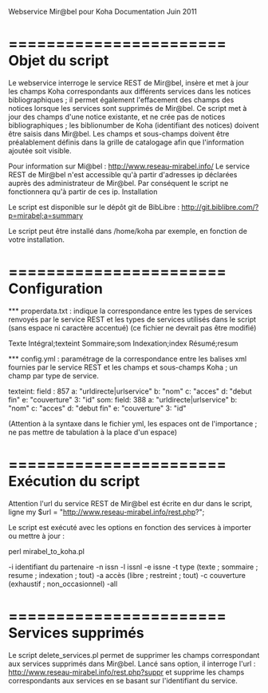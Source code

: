 Webservice Mir@bel pour Koha
Documentation
Juin 2011

=======================
Objet du script
=======================

Le webservice interroge le service REST de Mir@bel, insère et met à jour les champs Koha correspondants aux différents services dans les notices bibliographiques ; il permet également l'effacement des champs des notices lorsque les services sont supprimés de Mir@bel.
Ce script met à jour des champs d'une notice existante, et ne crée pas de notices bibliographiques ; les biblionumber de Koha (identifiant des notices) doivent être saisis dans Mir@bel. Les champs et sous-champs doivent être préalablement définis dans la grille de catalogage afin que l'information ajoutée soit visible.

Pour information sur Mi@bel : http://www.reseau-mirabel.info/
Le service REST de Mir@bel n'est accessible qu'à partir d'adresses ip déclarées auprès des administrateur de Mir@bel. Par conséquent le script ne fonctionnera qu'à partir de ces ip.
 Installation

Le script est disponible sur le dépôt git de BibLibre : 
http://git.biblibre.com/?p=mirabel;a=summary

Le script peut être installé dans /home/koha par exemple, en fonction de votre installation.

=======================
Configuration
=======================

*** properdata.txt : indique la correspondance entre les types de services renvoyés par le service REST et les types de services utilisés dans le script (sans espace ni caractère accentué) (ce fichier ne devrait pas être modifié)

Texte Intégral;texteint 
Sommaire;som 
Indexation;index 
Résumé;resum 

*** config.yml : paramétrage de la correspondance entre les balises xml fournies par le service REST et les champs et sous-champs Koha ; un champ par type de service.

texteint: 
    field : 857 
    a: "urldirecte|urlservice" 
    b: "nom" 
    c: "acces" 
    d: "debut fin" 
    e: "couverture" 
    3: "id" 
som: 
    field: 388 
    a: "urldirecte|urlservice" 
    b: "nom" 
    c: "acces" 
    d: "debut fin" 
    e: "couverture" 
    3: "id" 

(Attention à la syntaxe dans le fichier yml, les espaces ont de l'importance ; ne pas mettre de tabulation à la place d'un espace)

=======================
Exécution du script
=======================

Attention l'url du service REST de Mir@bel est écrite en dur dans le script, ligne
my $url = "http://www.reseau-mirabel.info/rest.php?";

Le script est exécuté avec les options en fonction des services à importer ou mettre à jour : 

perl mirabel_to_koha.pl

-i identifiant du partenaire
-n issn
-l issnl
-e issne
-t type (texte ; sommaire ; resume ; indexation ; tout)
-a accès (libre ; restreint ; tout)
-c couverture (exhaustif ; non_occasionnel)
-all 


=======================
Services supprimés
=======================

Le script delete_services.pl permet de supprimer les champs correspondant aux services supprimés dans Mir@bel.
Lancé sans option, il interroge l'url : http://www.reseau-mirabel.info/rest.php?suppr et supprime les champs correspondants aux services en se basant sur l'identifiant du service.

